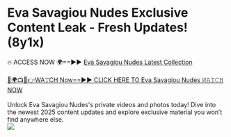 # Eva Savagiou Nudes Exclusive Content Leak - Fresh Updates! (8y1x)

🔥 ACCESS NOW 🌍==►► <a href="https://tinyurl.com/2mz8nhtm" rel="nofollow">Eva Savagiou Nudes Latest Collection</a>
<br><br>
[🔴🌍📺📱👉WA𝚃CH Now==►► CLICK HERE TO Eva Savagiou Nudes 𝚆𝙰𝚃𝙲𝙷 NOW](https://tinyurl.com/2mz8nhtm)
<br><br>
Unlock Eva Savagiou Nudes's private videos and photos today! Dive into the newest 2025 content updates and explore exclusive material you won’t find anywhere else.
<br>
<a href="https://tinyurl.com/2mz8nhtm" rel="nofollow" data-target="animated-image.originalLink"><img src="https://camo.githubusercontent.com/8a4f000d20f83aca3bf7ec5f350d767afa0574a8a352519fd8cfa583a6f93a33/68747470733a2f2f692e696d6775722e636f6d2f644a486b345a712e676966" data-canonical-src="https://i.imgur.com/dJHk4Zq.gif" style="max-width: 100%; display: inline-block;" data-target="animated-image.originalImage"></a>
<br>
